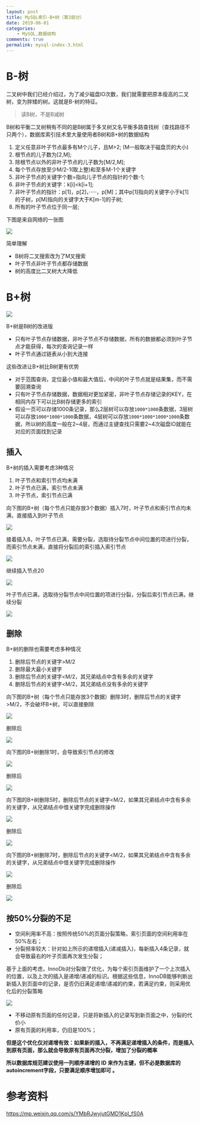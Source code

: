 ```yaml
---
layout: post
title: MySQL索引-B+树（第3部分）
date: 2019-06-01
categories:
    - MySQL,数据结构
comments: true
permalink: mysql-index-3.html
---
```


# B-树

二叉树中我们已经介绍过，为了减少磁盘IO次数，我们就需要把原本瘦高的二叉树，变为胖矮的树。这就是B-树的特征。

> 读B树，不是B减树

B树和平衡二叉树稍有不同的是B树属于多叉树又名平衡多路查找树（查找路径不只两个），数据库索引技术里大量使用者B树和B+树的数据结构

1. 定义任意非叶子节点最多有M个儿子，且M>2; (M一般取决于磁盘页的大小)
2. 根节点的儿子数为[2,M];
3. 除根节点以外的非叶子节点的儿子数为[M/2,M];
4. 每个节点存放至少M/2-1(取上整)和至多M-1个关键字
5.  非叶子节点的关键字个数=指向儿子节点的指针的个数-1;
6. 非叶子节点的关键字：k[i]<k[i+1];
7. 非叶子节点的指针：p[1]，p[2]，·····，p[M]；其中p[1]指向的关键字小于k[1]的子树，p[M]指向的关键字大于K[m-1]的子树;
8. 所有的叶子节点位于同一层; 

下图是来自网络的一张图

![](/assets/images/posts/mysql-index/btree-1.jpg)

简单理解

- B树将二叉搜索改为了M叉搜索
- 叶子节点非叶子节点都存储数据
- 树的高度比二叉树大大降低

# B+树

![](/assets/images/posts/mysql-index/btree-2.jpg)

B+树是B树的改进版

- 只有叶子节点存储数据，非叶子节点不存储数据，所有的数据都必须到叶子节点才能获得，每次的查询记录一样
- 叶子节点通过链表从小到大连接

这些改进让B+树比B树更有优势

- 对于范围查询，定位最小值和最大值后，中间的叶子节点就是结果集，而不需要回溯查询
- 只有叶子节点存储数据，数据相对更加紧密，非叶子节点存储记录的KEY，在相同内存下可以比B树存储更多的索引
- 假设一页可以存储1000条记录，那么2层树可以存放`1000*1000`条数据，3层树可以存放`1000*1000*1000`条数据，4层树可以存放`1000*1000*1000*1000`条数据，所以树的高度一般在2~4层，而通过主键查找只需要2~4次磁盘IO就能在对应的页面找到记录

## 插入

B+树的插入需要考虑3种情况

1. 叶子节点和索引节点均未满
2. 叶子节点已满，索引节点未满
3. 叶子节点，索引节点已满

向下图的B+树（每个节点只能存放3个数据）插入7时，叶子节点和索引节点均未满，直接插入到叶子节点

![](/assets/images/posts/mysql-index/btree-3.png)

接着插入8，叶子节点已满，需要分裂，选取待分裂节点中间位置的项进行分裂，而索引节点未满，直接将分裂后的索引插入索引节点

![](/assets/images/posts/mysql-index/btree-4.png)

继续插入节点20

![](/assets/images/posts/mysql-index/btree-5.png)

叶子节点已满，选取待分裂节点中间位置的项进行分裂，分裂后索引节点已满，继续分裂

![](/assets/images/posts/mysql-index/btree-6.png)

## 删除

B+树的删除也需要考虑多种情况
1. 删除后节点的关键字>M/2
2. 删除最大最小关键字
3. 删除后节点的关键字<M/2，其兄弟结点中含有多余的关键字
4. 删除后节点的关键字<M/2，其兄弟结点没有多余的关键字

向下图的B+树（每个节点只能存放3个数据）删除3时，删除后节点的关键字>M/2，不会破坏B+树，可以直接删除

![](/assets/images/posts/mysql-index/btree-7.png)

删除后

![](/assets/images/posts/mysql-index/btree-8.png)

向下图的B+树删除1时，会导致索引节点的修改

![](/assets/images/posts/mysql-index/btree-9.png)

删除后

![](/assets/images/posts/mysql-index/btree-10.png)

向下图的B+树删除5时，删除后节点的关键字<M/2，如果其兄弟结点中含有多余的关键字，从兄弟结点中借关键字完成删除操作

![](/assets/images/posts/mysql-index/btree-11.png)

删除后

![](/assets/images/posts/mysql-index/btree-12.png)

向下图的B+树删除7时，删除后节点的关键字<M/2，如果其兄弟结点中含有多余的关键字，从兄弟结点中借关键字完成删除操作

![](/assets/images/posts/mysql-index/btree-13.png)

删除后

![](/assets/images/posts/mysql-index/btree-14.png)

## 按50%分裂的不足
- 空间利用率不高：按照传统50%的页面分裂策略，索引页面的空间利用率在50%左右；
- 分裂频率较大：针对如上所示的递增插入(递减插入)，每新插入4条记录，就会导致最右的叶子页面再次发生分裂；

基于上面的考虑，InnoDb对分裂做了优化，为每个索引页面维护了一个上次插入的位置，以及上次的插入是递增/递减的标识。根据这些信息，InnoDB能够判断出新插入到页面中的记录，是否仍旧满足递增/递减的约束，若满足约束，则采用优化后的分裂策略

![](/assets/images/posts/mysql-index/btree-15.png)

- 不移动原有页面的任何记录，只是将新插入的记录写到新页面之中，分裂的代价小
- 原有页面的利用率，仍旧是100%；

**但是这个优化仅对递增有效：如果新的插入，不再满足递增插入的条件，而是插入到原有页面，那么就会导致原有页面再次分裂，增加了分裂的概率**

**所以数据库规范建议使用一列顺序递增的 ID 来作为主键，但不必是数据库的autoincrement字段，只要满足顺序增加即可 。**


# 参考资料

https://mp.weixin.qq.com/s/YMbRJwyjutGMD1KpI_fS0A